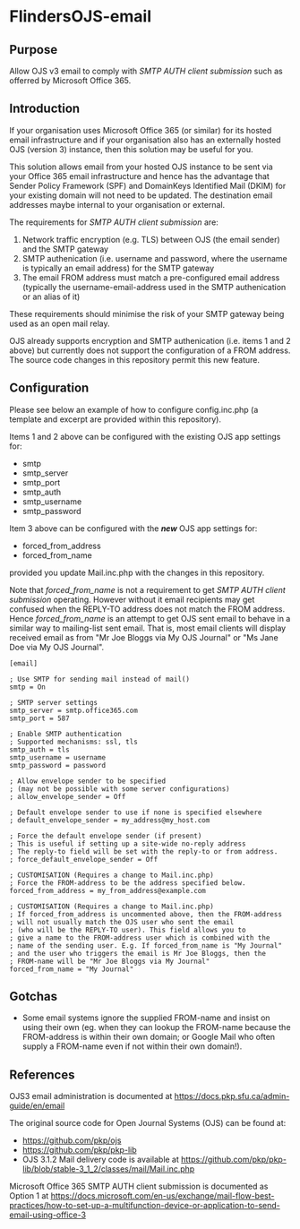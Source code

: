 # FlindersOJS-email

## Purpose

Allow OJS v3 email to comply with *SMTP AUTH client submission* such
as offerred by Microsoft Office 365.


## Introduction

If your organisation uses Microsoft Office 365 (or similar) for
its hosted email infrastructure and if your organisation also
has an externally hosted OJS (version 3) instance, then this
solution may be useful for you.

This solution allows email from your hosted OJS instance to be
sent via your Office 365 email infrastructure and hence has
the advantage that Sender Policy Framework (SPF) and DomainKeys
Identified Mail (DKIM) for your existing domain will not need
to be updated. The destination email addresses maybe internal
to your organisation or external.

The requirements for *SMTP AUTH client submission* are:

1. Network traffic encryption (e.g. TLS) between OJS (the email
   sender) and the SMTP gateway
2. SMTP authenication (i.e. username and password, where the
   username is typically an email address) for the SMTP gateway
3. The email FROM address must match a pre-configured email
   address (typically the username-email-address used in
   the SMTP authenication or an alias of it)

These requirements should minimise the risk of your SMTP
gateway being used as an open mail relay.

OJS already supports encryption and SMTP authenication (i.e.
items 1 and 2 above) but currently does not support the
configuration of a FROM address. The source code changes in
this repository permit this new feature.


## Configuration

Please see below an example of how to configure config.inc.php
(a template and excerpt are provided within this repository).

Items 1 and 2 above can be configured with the existing OJS
app settings for:

- smtp
- smtp_server
- smtp_port
- smtp_auth
- smtp_username
- smtp_password

Item 3 above can be configured with the ***new*** OJS app settings for:

- forced_from_address
- forced_from_name

provided you update Mail.inc.php with the changes in this repository.

Note that *forced_from_name* is not a requirement to get *SMTP AUTH
client submission* operating. However without it email recipients may
get confused when the REPLY-TO address does not match the FROM address.
Hence *forced_from_name* is an attempt to get OJS sent email to behave
in a similar way to mailing-list sent email. That is, most email
clients will display received email as from "Mr Joe Bloggs via My OJS
Journal" or "Ms Jane Doe via My OJS Journal".

```
[email]

; Use SMTP for sending mail instead of mail()
smtp = On

; SMTP server settings
smtp_server = smtp.office365.com
smtp_port = 587

; Enable SMTP authentication
; Supported mechanisms: ssl, tls
smtp_auth = tls
smtp_username = username
smtp_password = password

; Allow envelope sender to be specified
; (may not be possible with some server configurations)
; allow_envelope_sender = Off

; Default envelope sender to use if none is specified elsewhere
; default_envelope_sender = my_address@my_host.com

; Force the default envelope sender (if present)
; This is useful if setting up a site-wide no-reply address
; The reply-to field will be set with the reply-to or from address.
; force_default_envelope_sender = Off

; CUSTOMISATION (Requires a change to Mail.inc.php)
; Force the FROM-address to be the address specified below.
forced_from_address = my_from_address@example.com

; CUSTOMISATION (Requires a change to Mail.inc.php)
; If forced_from_address is uncommented above, then the FROM-address
; will not usually match the OJS user who sent the email
; (who will be the REPLY-TO user). This field allows you to
; give a name to the FROM-address user which is combined with the
; name of the sending user. E.g. If forced_from_name is "My Journal"
; and the user who triggers the email is Mr Joe Bloggs, then the
; FROM-name will be "Mr Joe Bloggs via My Journal"
forced_from_name = "My Journal"
```


## Gotchas

- Some email systems ignore the supplied FROM-name and insist on using
their own (eg. when they can lookup the FROM-name because the
FROM-address is within their own domain; or Google Mail who often
supply a FROM-name even if not within their own domain!).


## References

OJS3 email administration is documented at
https://docs.pkp.sfu.ca/admin-guide/en/email

The original source code for Open Journal Systems (OJS) can be found at:

- https://github.com/pkp/ojs
- https://github.com/pkp/pkp-lib
- OJS 3.1.2 Mail delivery code is available at https://github.com/pkp/pkp-lib/blob/stable-3_1_2/classes/mail/Mail.inc.php

Microsoft Office 365 SMTP AUTH client submission is documented as
Option 1 at
https://docs.microsoft.com/en-us/exchange/mail-flow-best-practices/how-to-set-up-a-multifunction-device-or-application-to-send-email-using-office-3

